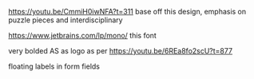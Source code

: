https://youtu.be/CmmiH0iwNFA?t=311
base off this design, emphasis on puzzle pieces and interdisciplinary

https://www.jetbrains.com/lp/mono/
this font

very bolded AS as logo as per https://youtu.be/6REa8fo2scU?t=877

floating labels in form fields